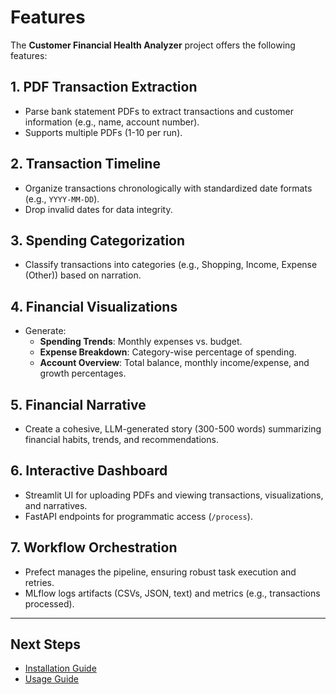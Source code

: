 # Features

The **Customer Financial Health Analyzer** project offers the following features:

## 1. PDF Transaction Extraction
- Parse bank statement PDFs to extract transactions and customer information (e.g., name, account number).
- Supports multiple PDFs (1-10 per run).

## 2. Transaction Timeline
- Organize transactions chronologically with standardized date formats (e.g., `YYYY-MM-DD`).
- Drop invalid dates for data integrity.

## 3. Spending Categorization
- Classify transactions into categories (e.g., Shopping, Income, Expense (Other)) based on narration.

## 4. Financial Visualizations
- Generate:
  - **Spending Trends**: Monthly expenses vs. budget.
  - **Expense Breakdown**: Category-wise percentage of spending.
  - **Account Overview**: Total balance, monthly income/expense, and growth percentages.

## 5. Financial Narrative
- Create a cohesive, LLM-generated story (300-500 words) summarizing financial habits, trends, and recommendations.

## 6. Interactive Dashboard
- Streamlit UI for uploading PDFs and viewing transactions, visualizations, and narratives.
- FastAPI endpoints for programmatic access (`/process`).

## 7. Workflow Orchestration
- Prefect manages the pipeline, ensuring robust task execution and retries.
- MLflow logs artifacts (CSVs, JSON, text) and metrics (e.g., transactions processed).

---

## Next Steps

- [Installation Guide](installation.md)
- [Usage Guide](usage.md)
